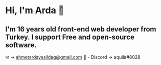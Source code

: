 # Hi, I'm Arda 👋
I'm 16 years old front-end web developer from Turkey.
I support Free and open-source software.
----
✉ -> ahmetardayesildag@gmail.com
🔗 - Discord -> aquila#8028

